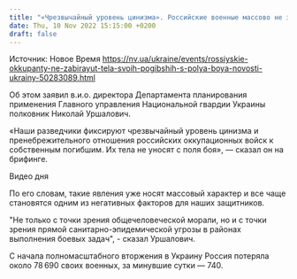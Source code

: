```yaml
---
title: "«Чрезвычайный уровень цинизма». Российские военные массово не забирают тела своих погибших с поля боя — Нацгвардия"
date: Thu, 10 Nov 2022 15:15:00 +0200
draft: false
---
```

Источник: Новое Время https://nv.ua/ukraine/events/rossiyskie-okkupanty-ne-zabirayut-tela-svoih-pogibshih-s-polya-boya-novosti-ukrainy-50283089.html


Об этом заявил в.и.о. директора Департамента планирования применения Главного управления Национальной гвардии Украины полковник Николай Уршалович.

«Наши разведчики фиксируют чрезвычайный уровень цинизма и пренебрежительного отношения российских оккупационных войск к собственным погибшим. Их тела не уносят с поля боя», — сказал он на брифинге.

 Видео дня   

По его словам, такие явления уже носят массовый характер и все чаще становятся одним из негативных факторов для наших защитников.

"Не только с точки зрения общечеловеческой морали, но и с точки зрения прямой санитарно-эпидемической угрозы в районах выполнения боевых задач", - сказал Уршалович.

С начала полномасштабного вторжения в Украину Россия потеряла около 78 690 своих военных, за минувшие сутки — 740.
